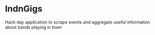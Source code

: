 # lndnGigs

Hack day application to scrape events and aggregate useful information about bands playing in town